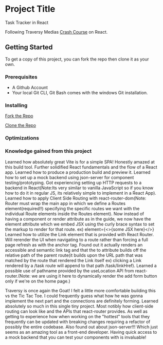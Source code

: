 # Project Title
Task Tracker in React

Following Traversy Medias [Crash Course](https://www.youtube.com/watch?v=w7ejDZ8SWv8) on React.

## Getting Started

To get a copy of this project, you can fork the repo then clone it as your own.

### Prerequisites
- A Github Account
- Your local Git CLI, Git Bash comes with the windows Git installation.

### Installing

[Fork the Repo](https://github.com/octocat/Spoon-Knife)

[Clone the Repo](https://docs.github.com/en/repositories/creating-and-managing-repositories/cloning-a-repository)

### Optimizations

### Knowledge gained from this project
Learned how absolutely great Vite is for a simple SPA! Honestly amazed at this build tool.
Further solidified React fundamentals and the flow of a React app.
Learned how to produce a production build and preview it.
Learned how to set up a mock backend using json-server for component testing/prototyping.
Got experiencing setting up HTTP requests to a backend in React(Note:Its very similar to vanilla JavaScript so if you know how to do it in regular JS, its relatively simple to implement in a React App).
Learned how to apply Client Side Routing with react-router-dom(Note: Router must wrap the main app in which we define a Routes element(required!!) specifying the specific routes we want with the individual Route elements inside the Routes element). Now instead of having a component or render attribute as in the guide, we now have the element attribute which we embed JSX using the curly brace syntax to set the markup to render for that route. ex) element={<>{some JSX here}</>}
Learned how to utilize the Link element that is provided with React Router. Will rerender the UI when navigating to a route rather than forcing a full page refresh as with the anchor tag. Found out it actually renders an accessible and semantic link tag and that the to attribute builds off the relative path of the parent route(it builds upon the URL path that was matched by the route that rendered the Link itself ex) clicking a Link rendered by a /task route will append to that path /task/linkHref).
Learned a possible use of pathname provided by the useLocation API from react-router.(Note: we are using it here to dynamically render the add form button only if we're on the home page.)

Traversy is once again the Goat! I felt a little more comfortable building this vs the Tic Tac Toe. I could frequently guess what how he was gonna implement the next part and the connections are definitely forming. Learned absolutely so much in this single tiny project. Most notibly how client-side routing can look like and the APIs that react-router provides. As well as getting to experience how when working on the "hottest" tools that they frequently can be updated with breaking changes requiring a refactor of possibly the entire codebase. Also found out about json-server!!! Which just seems as an amazing tool as a front-end developer. Having quick access to a mock backend that you can test your components with is invaluable! 